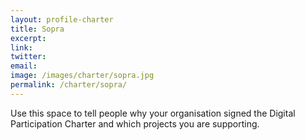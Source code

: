 ```yaml
---
layout: profile-charter
title: Sopra
excerpt: 
link: 
twitter: 
email: 
image: /images/charter/sopra.jpg
permalink: /charter/sopra/
---
```


Use this space to tell people why your organisation signed the Digital Participation Charter and which projects you are supporting.